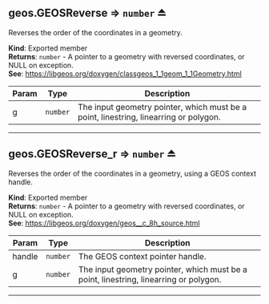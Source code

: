 <a name="exp_module_geos--geos.GEOSReverse"></a>

## geos.GEOSReverse ⇒ <code>number</code> ⏏
Reverses the order of the coordinates in a geometry.

**Kind**: Exported member  
**Returns**: <code>number</code> - A pointer to a geometry with reversed coordinates, or NULL on exception.  
**See**: https://libgeos.org/doxygen/classgeos_1_1geom_1_1Geometry.html  

| Param | Type | Description |
| --- | --- | --- |
| g | <code>number</code> | The input geometry pointer, which must be a point, linestring, linearring or polygon. |


---
<a name="exp_module_geos--geos.GEOSReverse_r"></a>

## geos.GEOSReverse\_r ⇒ <code>number</code> ⏏
Reverses the order of the coordinates in a geometry, using a GEOS context handle.

**Kind**: Exported member  
**Returns**: <code>number</code> - A pointer to a geometry with reversed coordinates, or NULL on exception.  
**See**: https://libgeos.org/doxygen/geos__c_8h_source.html  

| Param | Type | Description |
| --- | --- | --- |
| handle | <code>number</code> | The GEOS context pointer handle. |
| g | <code>number</code> | The input geometry pointer, which must be a point, linestring, linearring or polygon. |


---
